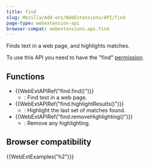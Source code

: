 ```yaml
---
title: find
slug: Mozilla/Add-ons/WebExtensions/API/find
page-type: webextension-api
browser-compat: webextensions.api.find
---
```




Finds text in a web page, and highlights matches.

To use this API you need to have the "find" [permission](/Mozilla/Add-ons/WebExtensions/manifest.json/permissions).

## Functions

- {{WebExtAPIRef("find.find()")}}
  - : Find text in a web page.
- {{WebExtAPIRef("find.highlightResults()")}}
  - : Highlight the last set of matches found.
- {{WebExtAPIRef("find.removeHighlighting()")}}
  - : Remove any highlighting.

## Browser compatibility

{{WebExtExamples("h2")}}


